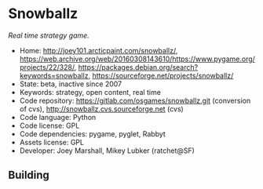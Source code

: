 # Snowballz

_Real time strategy game._

- Home: http://joey101.arcticpaint.com/snowballz/, https://web.archive.org/web/20160308143610/https://www.pygame.org/projects/22/328/, https://packages.debian.org/search?keywords=snowballz, https://sourceforge.net/projects/snowballz/
- State: beta, inactive since 2007
- Keywords: strategy, open content, real time
- Code repository: https://gitlab.com/osgames/snowballz.git (conversion of cvs), http://snowballz.cvs.sourceforge.net (cvs)
- Code language: Python
- Code license: GPL
- Code dependencies: pygame, pyglet, Rabbyt
- Assets license: GPL
- Developer: Joey Marshall, Mikey Lubker (ratchet@SF)

## Building
